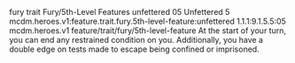 <ability>
  <metadata>
    <class>fury</class>
    <feature_type>trait</feature_type>
    <file_dpath>Fury/5th-Level Features</file_dpath>
    <item_id>unfettered</item_id>
    <item_index>05</item_index>
    <item_name>Unfettered</item_name>
    <level>5</level>
    <scc>mcdm.heroes.v1:feature.trait.fury.5th-level-feature:unfettered</scc>
    <scdc>1.1.1:9.1.5.5:05</scdc>
    <source>mcdm.heroes.v1</source>
    <type>feature/trait/fury/5th-level-feature</type>
  </metadata>
  <effects>
    <effect type="mundane">At the start of your turn, you can end any restrained condition on you. Additionally, you have a double edge on tests made to escape being confined or imprisoned.</effect>
  </effects>
</ability>
